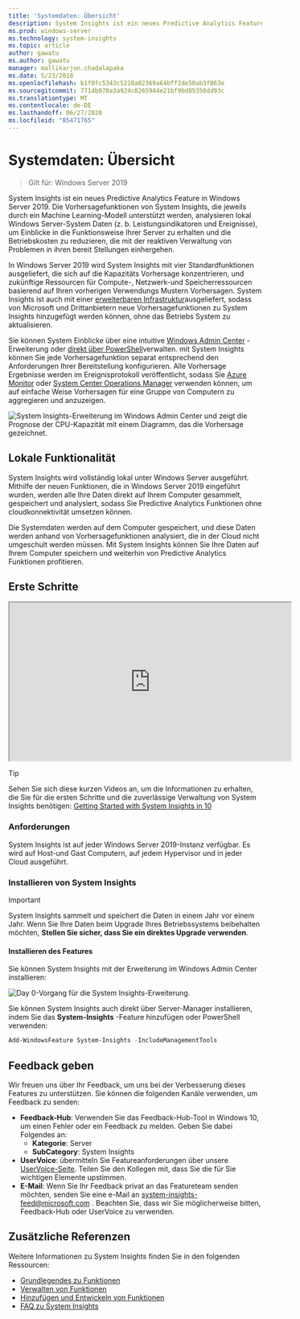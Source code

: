 ```yaml
---
title: 'Systemdaten: Übersicht'
description: System Insights ist ein neues Predictive Analytics Feature in Windows Server 2019. Die Vorhersagefunktionen von System Insights, die jeweils durch ein Machine Learning-Modell unterstützt werden, analysieren lokal Windows Server-System Daten (z. b. Leistungsindikatoren und Ereignisse), um Einblicke in die Funktionsweise Ihrer Server zu erhalten und die Betriebskosten zu reduzieren, die mit der reaktiven Verwaltung von Problemen in ihren bereit Stellungen einhergehen.
ms.prod: windows-server
ms.technology: system-insights
ms.topic: article
author: gawatu
ms.author: gawatu
manager: mallikarjun.chadalapaka
ms.date: 5/23/2018
ms.openlocfilehash: b1f0fc5343c5228a02369a64bff2de50ab3f863e
ms.sourcegitcommit: 771db070a3a924c8265944e21bf9bd85350dd93c
ms.translationtype: MT
ms.contentlocale: de-DE
ms.lasthandoff: 06/27/2020
ms.locfileid: "85471765"
---
```

# <a name="system-insights-overview"></a>Systemdaten: Übersicht

>Gilt für: Windows Server 2019

System Insights ist ein neues Predictive Analytics Feature in Windows Server 2019. Die Vorhersagefunktionen von System Insights, die jeweils durch ein Machine Learning-Modell unterstützt werden, analysieren lokal Windows Server-System Daten (z. b. Leistungsindikatoren und Ereignisse), um Einblicke in die Funktionsweise Ihrer Server zu erhalten und die Betriebskosten zu reduzieren, die mit der reaktiven Verwaltung von Problemen in ihren bereit Stellungen einhergehen.

In Windows Server 2019 wird System Insights mit vier Standardfunktionen ausgeliefert, die sich auf die Kapazitäts Vorhersage konzentrieren, und zukünftige Ressourcen für Compute-, Netzwerk-und Speicherressourcen basierend auf Ihren vorherigen Verwendungs Mustern Vorhersagen. System Insights ist auch mit einer [erweiterbaren Infrastruktur](adding-and-developing-capabilities.md)ausgeliefert, sodass von Microsoft und Drittanbietern neue Vorhersagefunktionen zu System Insights hinzugefügt werden können, ohne das Betriebs System zu aktualisieren.

Sie können System Einblicke über eine intuitive [Windows Admin Center](https://docs.microsoft.com/windows-server/manage/windows-admin-center/overview) -Erweiterung oder [direkt über PowerShell](https://aka.ms/SystemInsightsPowerShell)verwalten. mit System Insights können Sie jede Vorhersagefunktion separat entsprechend den Anforderungen Ihrer Bereitstellung konfigurieren. Alle Vorhersage Ergebnisse werden im Ereignisprotokoll veröffentlicht, sodass Sie [Azure Monitor](https://azure.microsoft.com/services/monitor/) oder [System Center Operations Manager](https://docs.microsoft.com/system-center/scom/welcome?view=sc-om-1807) verwenden können, um auf einfache Weise Vorhersagen für eine Gruppe von Computern zu aggregieren und anzuzeigen.

![System Insights-Erweiterung im Windows Admin Center und zeigt die Prognose der CPU-Kapazität mit einem Diagramm, das die Vorhersage gezeichnet.](media/cpu-forecast-2.png)

## <a name="local-functionality"></a>Lokale Funktionalität
System Insights wird vollständig lokal unter Windows Server ausgeführt. Mithilfe der neuen Funktionen, die in Windows Server 2019 eingeführt wurden, werden alle Ihre Daten direkt auf Ihrem Computer gesammelt, gespeichert und analysiert, sodass Sie Predictive Analytics Funktionen ohne cloudkonnektivität umsetzen können.

Die Systemdaten werden auf dem Computer gespeichert, und diese Daten werden anhand von Vorhersagefunktionen analysiert, die in der Cloud nicht umgeschult werden müssen. Mit System Insights können Sie Ihre Daten auf Ihrem Computer speichern und weiterhin von Predictive Analytics Funktionen profitieren.

## <a name="get-started"></a>Erste Schritte

<iframe src=https://www.youtube-nocookie.com/embed/AJxQkx5WSaA width=560 height=315 allowfullscreen></iframe>

>[!TIP]
>Sehen Sie sich diese kurzen Videos an, um die Informationen zu erhalten, die Sie für die ersten Schritte und die zuverlässige Verwaltung von System Insights benötigen: [Getting Started with System Insights in 10](https://blogs.technet.microsoft.com/filecab/2018/07/24/getting-started-with-system-insights-in-10-minutes/)

### <a name="requirements"></a>Anforderungen
System Insights ist auf jeder Windows Server 2019-Instanz verfügbar. Es wird auf Host-und Gast Computern, auf jedem Hypervisor und in jeder Cloud ausgeführt.

### <a name="install-system-insights"></a>Installieren von System Insights
>[!IMPORTANT]
>System Insights sammelt und speichert die Daten in einem Jahr vor einem Jahr. Wenn Sie Ihre Daten beim Upgrade Ihres Betriebssystems beibehalten möchten, **Stellen Sie sicher, dass Sie ein direktes Upgrade verwenden**.

#### <a name="install-the-feature"></a>Installieren des Features
Sie können System Insights mit der Erweiterung im Windows Admin Center installieren:

![Day 0-Vorgang für die System Insights-Erweiterung.](media/day-0-2.png)

Sie können System Insights auch direkt über Server-Manager installieren, indem Sie das **System-Insights** -Feature hinzufügen oder PowerShell verwenden:

```PowerShell
Add-WindowsFeature System-Insights -IncludeManagementTools
```

## <a name="provide-feedback"></a>Feedback geben
Wir freuen uns über Ihr Feedback, um uns bei der Verbesserung dieses Features zu unterstützen. Sie können die folgenden Kanäle verwenden, um Feedback zu senden:
- **Feedback-Hub**: Verwenden Sie das Feedback-Hub-Tool in Windows 10, um einen Fehler oder ein Feedback zu melden. Geben Sie dabei Folgendes an:
    - **Kategorie**: Server
    - **SubCategory**: System Insights
- **UserVoice**: übermitteln Sie Featureanforderungen über unsere [UserVoice-Seite](https://windowsserver.uservoice.com/forums/295071-management-tools). Teilen Sie den Kollegen mit, dass Sie die für Sie wichtigen Elemente upstimmen.
- **E-Mail**: Wenn Sie Ihr Feedback privat an das Featureteam senden möchten, senden Sie eine e-Mail an system-insights-feed@microsoft.com . Beachten Sie, dass wir Sie möglicherweise bitten, Feedback-Hub oder UserVoice zu verwenden.

## <a name="additional-references"></a>Zusätzliche Referenzen
Weitere Informationen zu System Insights finden Sie in den folgenden Ressourcen:

- [Grundlegendes zu Funktionen](understanding-capabilities.md)
- [Verwalten von Funktionen](managing-capabilities.md)
- [Hinzufügen und Entwickeln von Funktionen](adding-and-developing-capabilities.md)
- [FAQ zu System Insights](faq.md)